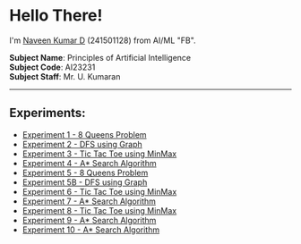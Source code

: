 # Hello There!

I'm [Naveen Kumar D](#) (241501128) from AI/ML "FB".

**Subject Name**: Principles of Artificial Intelligence  
**Subject Code**: AI23231  
**Subject Staff**: Mr. U. Kumaran

---

## Experiments:

- [Experiment 1 - 8 Queens Problem](#)
- [Experiment 2 - DFS using Graph](#)
- [Experiment 3 - Tic Tac Toe using MinMax](#)
- [Experiment 4 - A* Search Algorithm](#)
- [Experiment 5 - 8 Queens Problem](#)
- [Experiment 5B - DFS using Graph](#)
- [Experiment 6 - Tic Tac Toe using MinMax](#)
- [Experiment 7 - A* Search Algorithm](#)
- [Experiment 8 - Tic Tac Toe using MinMax](#)
- [Experiment 9 - A* Search Algorithm](#)
- [Experiment 10 - A* Search Algorithm](#)

